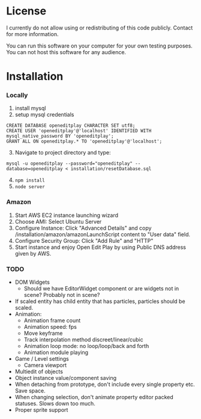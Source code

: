 # License #

I currently do not allow using or redistributing of this code publicly. Contact for more information.

You can run this software on your computer for your own testing purposes.
You can not host this software for any audience.


# Installation #

### Locally ###
1. install mysql
2. setup mysql credentials
```
CREATE DATABASE openeditplay CHARACTER SET utf8;
CREATE USER 'openeditplay'@'localhost' IDENTIFIED WITH mysql_native_password BY 'openeditplay';
GRANT ALL ON openeditplay.* TO 'openeditplay'@'localhost';
```
3. Navigate to project directory and type:
```
mysql -u openeditplay --password="openeditplay" --database=openeditplay < installation/resetDatabase.sql
```
4. `npm install`
5. `node server`


### Amazon ###
1. Start AWS EC2 instance launching wizard
2. Choose AMI: Select Ubuntu Server
3. Configure Instance: Click "Advanced Details" and copy /installation/amazon/amazonLaunchScript content to "User data" field.
4. Configure Security Group: Click "Add Rule" and "HTTP"
5. Start instance and enjoy Open Edit Play by using Public DNS address given by AWS.


### TODO ###
- DOM Widgets
    - Should we have EditorWidget component or are widgets not in scene? Probably not in scene?
- If scaled entity has child entity that has particles, particles should be scaled.
- Animation:
    - Animation frame count
    - Animation speed: fps
    - Move keyframe
    - Track interpolation method discreet/linear/cubic
    - Animation loop mode: no loop/loop/back and forth
    - Animation module playing
- Game / Level settings
    - Camera viewport
- Multiedit of objects
- Object instance value/component saving
- When detaching from prototype, don't include every single property etc. Save space.
- When changing selection, don't animate property editor packed statuses. Slows down too much.
- Proper sprite support
